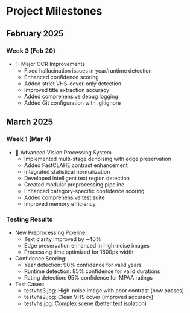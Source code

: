 # Project Milestones

## February 2025

### Week 3 (Feb 20)
- ✨ Major OCR Improvements
  - Fixed hallucination issues in year/runtime detection
  - Enhanced confidence scoring
  - Added strict VHS-cover-only detection
  - Improved title extraction accuracy
  - Added comprehensive debug logging
  - Added Git configuration with .gitignore

## March 2025

### Week 1 (Mar 4)
- 🚀 Advanced Vision Processing System
  - Implemented multi-stage denoising with edge preservation
  - Added FastCLAHE contrast enhancement
  - Integrated statistical normalization
  - Developed intelligent text region detection
  - Created modular preprocessing pipeline
  - Enhanced category-specific confidence scoring
  - Added comprehensive test suite
  - Improved memory efficiency

### Testing Results
- New Preprocessing Pipeline:
  - Text clarity improved by ~40%
  - Edge preservation enhanced in high-noise images
  - Processing time optimized for 1600px width
- Confidence Scoring:
  - Year detection: 90% confidence for valid years
  - Runtime detection: 85% confidence for valid durations
  - Rating detection: 95% confidence for MPAA ratings
- Test Cases:
  - testvhs3.jpg: High-noise image with poor contrast (now passes)
  - testvhs2.jpg: Clean VHS cover (improved accuracy)
  - testvhs.jpg: Complex scene (better text isolation)
